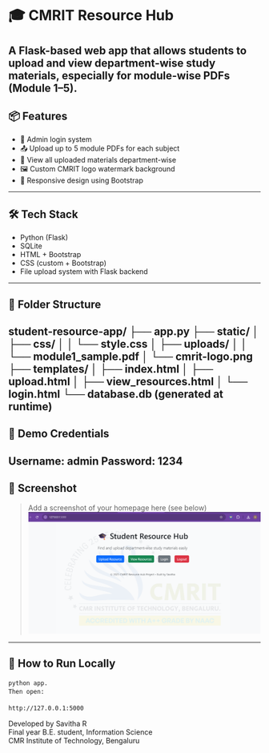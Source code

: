 # 🎓 CMRIT Resource Hub

A Flask-based web app that allows students to upload and view department-wise study materials, especially for **module-wise PDFs** (Module 1–5).
---
## 📦 Features

- 🔐 Admin login system
- 📤 Upload up to 5 module PDFs for each subject
- 📁 View all uploaded materials department-wise
- 🖼️ Custom CMRIT logo watermark background
- 📱 Responsive design using Bootstrap
---
## 🛠️ Tech Stack
- Python (Flask)
- SQLite
- HTML + Bootstrap
- CSS (custom + Bootstrap)
- File upload system with Flask backend
---
## 📂 Folder Structure
student-resource-app/
├── app.py
├── static/
│ ├── css/
│ │ └── style.css
│ ├── uploads/
│ │ └── module1_sample.pdf
│ └── cmrit-logo.png
├── templates/
│ ├── index.html
│ ├── upload.html
│ ├── view_resources.html
│ └── login.html
└── database.db (generated at runtime)
---
## 🧪 Demo Credentials
Username: admin
Password: 1234
---
## 📸 Screenshot
> Add a screenshot of your homepage here (see below)
![Homepage Screenshot](Screenshot.png)
---

## 🚀 How to Run Locally

```bash
python app.
Then open:

http://127.0.0.1:5000
```

Developed by Savitha R  
Final year B.E. student, Information Science  
CMR Institute of Technology, Bengaluru


